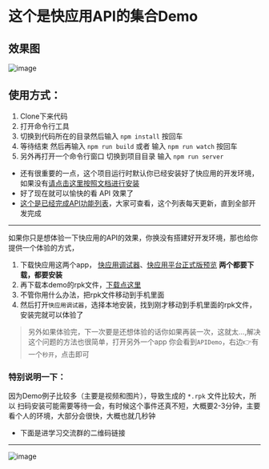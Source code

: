 # 这个是快应用API的集合Demo
## 效果图
![image](https://github.com/l455202325/APIDemo/blob/master/images/quickapp.gif)
## 使用方式：
1. Clone下来代码
2. 打开命令行工具
3. 切换到代码所在的目录然后输入 `npm install`  按回车
4. 等待结束 然后再输入 `npm run build` 或者 输入 `npm run watch` 按回车
5. 另外再打开一个命令行窗口 切换到项目目录 输入 `npm run server`

- 还有很重要的一点，这个项目运行时默认你已经安装好了快应用的开发环境，如果没有[请点击这里按照文档进行安装](https://doc.quickapp.cn/tutorial/getting-started/build-environment.html)
- 好了现在就可以愉快的看 API 效果了
- [这个是已经完成API功能列表](https://github.com/l455202325/APIDemo/blob/master/completeList.md)，大家可查看，这个列表每天更新，直到全部开发完成

----------
如果你只是想体验一下快应用的API的效果，你换没有搭建好开发环境，那也给你提供一个体验的方式，
1. 下载快应用这两个app，
[快应用调试器](https://statres.quickapp.cn/quickapp/quickapp/201803/file/quickapp_debugger.apk)、[快应用平台正式版预览](https://statres.quickapp.cn/quickapp/quickapp/201803/file/quickapp_platform_preview_release.apk)
**两个都要下载，都要安装**
2. 再下载本demo的rpk文件，[下载点这里](https://github.com/l455202325/APIDemo/blob/master/images/com.zixing.demo.rpk)
3. 不管你用什么办法，把rpk文件移动到手机里面
4. 然后打开`快应用调试器`，选择本地安装，找到刚才移动到手机里面的rpk文件，安装完就可以体验了
> 另外如果体验完，下一次要是还想体验的话你如果再装一次，这就太...,解决这个问题的方法也很简单，打开另外一个app 你会看到`APIDemo`，右边👉有一个`秒开`，点击即可

### 特别说明一下：
因为Demo例子比较多（主要是视频和图片），导致生成的 `*.rpk` 文件比较大，所以 扫码安装可能需要等待一会，有时候这个事件还真不短，大概要2-3分钟，主要看个人的环境，大部分会很快，大概也就几秒钟
- 下面是进学习交流群的二维码链接
----------
![image](https://github.com/l455202325/APIDemo/blob/master/images/group.jpg)
